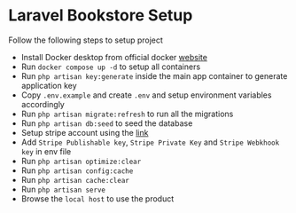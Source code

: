 # Laravel Bookstore Setup
Follow the following steps to setup project

- Install Docker desktop from official docker [website](https://www.docker.com/products/docker-desktop/)
- Run ` docker compose up -d ` to setup all containers
- Run ` php artisan key:generate ` inside the main app container to generate application key
- Copy `.env.example` and create `.env` and setup environment variables accordingly
- Run ` php artisan migrate:refresh ` to run all the migrations
- Run ` php artisan db:seed ` to seed the database
- Setup stripe account using the [link](https://dashboard.stripe.com/register)
- Add `Stripe Publishable key`, `Stripe Private Key` and `Stripe Webkhook key` in env file
- Run ` php artisan optimize:clear `
- Run ` php artisan config:cache `
- Run ` php artisan cache:clear `
- Run ` php artisan serve `
- Browse the ` local host ` to use the product
